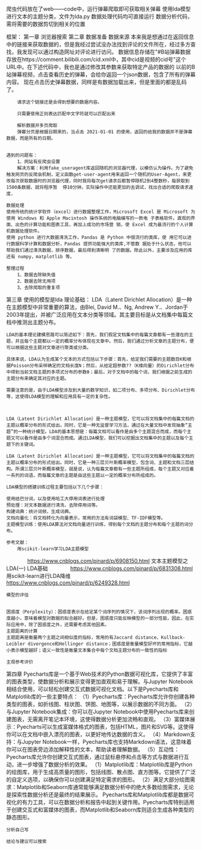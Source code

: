 爬虫代码放在了web——code中，运行弹幕爬取即可获取相关弹幕
使用lda模型进行文本的主题分类，文件为lda.py
数据处理代码均可直接运行
数据分析代码，需将需要的数据剪切到相关的位置

框架：
第一章 浏览器搜索
第二章 数据准备
    数据来源 
        本来我是想通过在返回信息中的链接来获取数据的，但是我经过尝试没办法找到评论的文件所在，经过多方查找，我发现可以通过构造网址对评论进行访问。
        数据信息存储在"#B站弹幕数据存放在https://comment.bilibili.com/cid.xml中，其中cid是视频的cid号"这个URL中。在下述代码中，我也是通过修改其参数来获取特定产品的数据的
        以前的B站弹幕视频，点击查看历史的弹幕，会给你返回一个json数据，包含了所有的弹幕内容。
        现在点击历史弹幕数据，同样是有数据加载出来，但是里面的都是乱码了。

        请求这个链接还是会得到想要的数据内容。

        只需要使用正则表达匹配中文字符就可以匹配出来

        解析数据并多页爬取
        弹幕分页是根据日期来的，当点击 2021-01-01 的使用，返回的给我的数据并不是弹幕数据，而是所有的日期。


    遇到的问题有：
        1、网站有反爬虫设置
        解决方案：利用fake_useragent库返回随机的浏览器代理，以模仿认为操作。为了避免触发网页的反爬虫机制，定义函数get-user-agent用来返回一个随机的User-Agent，来更改每次获取数据时的浏览器代理，同时我将每次get请求后都暂停随机2到4整数秒，每获取到1500条数据，就将程序暂  停10分钟。实际操作中还能更加的去调试，找出合适的爬取请求速度，

    数据处理
    使用传统的统计学软件（excel）进行数据整理工作，Microsoft Excel 是 Microsoft 为使用 Windows 和 Apple Macintosh 操作系统的电脑编写的一款电 子表格软件。直观的界面、出色的计算功能和图表工具，再加上成功的市场营 销，使 Excel 成为最流行的个人计算机数据处理软件。 
    使用 python 进行大数据清洗工作，Pandas 是 Python 中很流行的类库，使 用它可以进行数据科学计算和数据分析，Pandas 提供功能强大的类库,不管数 据处于什么状态，他可以帮助我们通过清洗数据，排序数据，最后得到清晰明 了的数据。除此以外，主要涉及应用的库还有 numpy，matplotlib 等。

    整理过程
        1、数据去除缺失值
        2、数据去除无用项
        3、去除爬取的重复项

第三章
    使用的模型是lda
    理论基础：
    LDA（Latent Dirichlet Allocation）是一种在主题模型中非常重要的算法，由Blei, David M.、Ng, Andrew Y.、Jordan于2003年提出，并被广泛应用在文本分类等领域。其主要目标是从文档集中每篇文档中推测出主题分布。

    LDA的基本理论建模思路可以简述如下：首先，我们假定文档集中的每篇文章都有一些潜在的主题，并且每个主题都以一定的概率分布体现在文章中。然后，我们通过分析文章的主题分布，便可以根据这些主题对文章进行聚类或分类。

    具体来说，LDA认为生成某个文本的方式包括以下步骤：首先，给定我们需要的主题数目K和根据Poisson分布采样确定的文档长度N；然后，从给定超参数??（K维向量）的Dirichlet分布中得到当前文档主题的多项式分布的参数θ；最后，对于文档中的每个词，我们根据之前生成的主题分布来确定其对应的主题。

    需要注意的是，由于LDA模型涉及到大量的数学知识，如二项分布、多项分布、Dirichlet分布等，这使得LDA模型的理解和应用具有一定的复杂性。



    LDA（Latent Dirichlet Allocation）是一种主题模型，它可以将文档集中的每篇文档的主题以概率分布的形式给出。同时，它是一种无监督学习方法，通过在大量文档中发现抽象“主题”的一种统计模型。LDA的基本思想是：每篇文档可以看作是由多个主题混合而成，而每个主题又可以看作是由多个词混合而成。通过LDA模型，我们可以挖掘出文档集中的主题以及每个主题下的关键词。

    LDA（Latent Dirichlet Allocation）是一种主题模型，它可以将文档集中的每篇文档的主题以概率分布的形式给出。同时，它是一种三层贝叶斯概率模型，包含词、主题和文档三层结构。所谓三层贝叶斯概率模型，就是说，认为每篇文章都有一些主题所组成，每个主题又对应着一系列的词语，而每篇文章的主题是由这些主题以一定的概率分布所组成的。

    LDA模型的搭建训练过程主要包括以下几个步骤：

    使用结巴分词，以及使用哈工大停用词表进行处理
    预处理：对文本数据进行清洗，去除停用词等。
    构建词典：统计词频，生成词典。
    文档向量化：将文档转化为向量表示，常用的方法有词袋模型、TF-IDF模型等。
    主题模型训练：使用LDA算法对文档向量进行训练，得到每个文档的主题分布和每个主题的词分布。

    参考文献：
        用scikit-learn学习LDA主题模型
　　　　https://www.cnblogs.com/pinard/p/6908150.html
        文本主题模型之LDA(一) LDA基础
　　　　https://www.cnblogs.com/pinard/p/6831308.html
        用scikit-learn进行LDA降维
　　　　https://www.cnblogs.com/pinard/p/6249328.html



    模型的评估
        

    困惑度（Perplexity）：困惑度表示在给定某个词序列的情况下，该词序列出现的概率。困惑度越小，意味着模型对数据的拟合越好。但是，困惑度只能反映模型的一部分性能，因此，在实际应用中，除了困惑度之外，还需要考虑其他因素。
    主题距离的计算
    主题距离是衡量两个主题之间相似度的指标，常用的有Jaccard distance、Kullback-Leibler divergence和Hellinger distance；困惑度是衡量模型好坏的常用指标，它越小表示模型越好；语义一致性是衡量文本集合中每个文档主题分布的一致性的指标

    主观参考评价

第四章
    Pyecharts库是一个基于Web技术的Python数据可视化库，它提供了丰富的图表类型，使数据分析和展示变得更加直观和易于理解。与Jupyter Notebook相结合使用，可以轻松创建交互式数据可视化文档。以下是Pyecharts库和Matplotlib库的一些主要特点：
    （1）Pyecharts库：Pyecharts库允许你创建各种类型的图表，如折线图、柱状图、饼图、地图等，以展示数据的不同方面。
    （2）与Jupyter Notebook集成：你可以在Jupyter Notebook中使用Pyecharts库来创建图表，无需离开笔记本环境，这使得数据分析更加流畅和直观。
    （3）富媒体展示：Pyecharts可以生成富媒体格式的图表，包括HTML，图片和SVG等。这使得你可以在文档中嵌入漂亮的图表，以更好地传达数据的含义。
    （4）Markdown支持：与Jupyter Notebook一样，Pyecharts库也支持Markdown语法，这意味着你可以在图表旁边添加解释性的文本，帮助读者理解数据。
    （5）互动性：Pyecharts库允许你创建交互式图表，通过鼠标悬停和点击等方式与数据进行互动，进一步增强了数据分析的效果。
    （1）Matplotlib库：Matplotlib库是Python的绘图库，用于生成高质量的图形，包括线图、散点图、直方图等。它提供了广泛的自定义选项，以确保你可以创建满足特定需求的图形。
    （2）满足大部分绘图需求：Matplotlib和Seaborn库通常能够满足数据分析中的绝大多数绘图需求，无论是探索性数据分析还是最终的结果展示。
    Pyecharts库和Matplotlib库都是数据可视化的有力工具，可以在数据分析和报告中起到关键作用。Pyecharts库特别适用于创建交互式和富媒体的图表，而Matplotlib和Seaborn库则适合生成各种类型的静态图形。

    分析自己写

    结论与建议可以搜索
        
